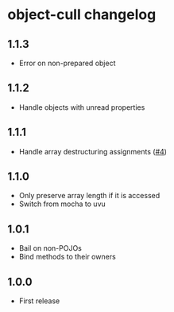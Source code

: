 # object-cull changelog

## 1.1.3

* Error on non-prepared object

## 1.1.2

* Handle objects with unread properties

## 1.1.1

* Handle array destructuring assignments ([#4](https://github.com/Rich-Harris/object-cull/issues/4))

## 1.1.0

* Only preserve array length if it is accessed
* Switch from mocha to uvu

## 1.0.1

* Bail on non-POJOs
* Bind methods to their owners

## 1.0.0

* First release